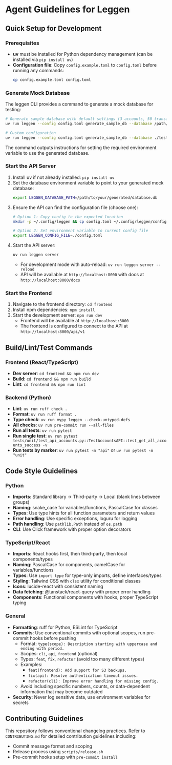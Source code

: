 # Agent Guidelines for Leggen

## Quick Setup for Development

### Prerequisites
- **uv** must be installed for Python dependency management (can be installed via `pip install uv`)
- **Configuration file**: Copy `config.example.toml` to `config.toml` before running any commands:
  ```bash
  cp config.example.toml config.toml
  ```

### Generate Mock Database
The leggen CLI provides a command to generate a mock database for testing:

```bash
# Generate sample database with default settings (3 accounts, 50 transactions each)
uv run leggen --config config.toml generate_sample_db --database /path/to/test.db --force

# Custom configuration
uv run leggen --config config.toml generate_sample_db --database ./test-data.db --accounts 5 --transactions 100 --force
```

The command outputs instructions for setting the required environment variable to use the generated database.

### Start the API Server
1. Install uv if not already installed: `pip install uv`
2. Set the database environment variable to point to your generated mock database:
   ```bash
   export LEGGEN_DATABASE_PATH=/path/to/your/generated/database.db
   ```
3. Ensure the API can find the configuration file (choose one):
   ```bash
   # Option 1: Copy config to the expected location
   mkdir -p ~/.config/leggen && cp config.toml ~/.config/leggen/config.toml
   
   # Option 2: Set environment variable to current config file
   export LEGGEN_CONFIG_FILE=./config.toml
   ```
4. Start the API server:
   ```bash
   uv run leggen server
   ```
   - For development mode with auto-reload: `uv run leggen server --reload`
   - API will be available at `http://localhost:8000` with docs at `http://localhost:8000/docs`

### Start the Frontend
1. Navigate to the frontend directory: `cd frontend`
2. Install npm dependencies: `npm install`
3. Start the development server: `npm run dev`
   - Frontend will be available at `http://localhost:3000`
   - The frontend is configured to connect to the API at `http://localhost:8000/api/v1`

## Build/Lint/Test Commands

### Frontend (React/TypeScript)
- **Dev server**: `cd frontend && npm run dev`
- **Build**: `cd frontend && npm run build`
- **Lint**: `cd frontend && npm run lint`

### Backend (Python)
- **Lint**: `uv run ruff check .`
- **Format**: `uv run ruff format .`
- **Type check**: `uv run mypy leggen --check-untyped-defs`
- **All checks**: `uv run pre-commit run --all-files`
- **Run all tests**: `uv run pytest`
- **Run single test**: `uv run pytest tests/unit/test_api_accounts.py::TestAccountsAPI::test_get_all_accounts_success -v`
- **Run tests by marker**: `uv run pytest -m "api"` or `uv run pytest -m "unit"`

## Code Style Guidelines

### Python
- **Imports**: Standard library → Third-party → Local (blank lines between groups)
- **Naming**: snake_case for variables/functions, PascalCase for classes
- **Types**: Use type hints for all function parameters and return values
- **Error handling**: Use specific exceptions, loguru for logging
- **Path handling**: Use `pathlib.Path` instead of `os.path`
- **CLI**: Use Click framework with proper option decorators

### TypeScript/React
- **Imports**: React hooks first, then third-party, then local components/types
- **Naming**: PascalCase for components, camelCase for variables/functions
- **Types**: Use `import type` for type-only imports, define interfaces/types
- **Styling**: Tailwind CSS with `clsx` utility for conditional classes
- **Icons**: lucide-react with consistent naming
- **Data fetching**: @tanstack/react-query with proper error handling
- **Components**: Functional components with hooks, proper TypeScript typing

### General
- **Formatting**: ruff for Python, ESLint for TypeScript
- **Commits**: Use conventional commits with optional scopes, run pre-commit hooks before pushing
  - Format: `type(scope): Description starting with uppercase and ending with period.`
  - Scopes: `cli`, `api`, `frontend` (optional)
  - Types: `feat`, `fix`, `refactor` (avoid too many different types)
  - Examples:
    - `feat(frontend): Add support for S3 backups.`
    - `fix(api): Resolve authentication timeout issues.`
    - `refactor(cli): Improve error handling for missing config.`
  - Avoid including specific numbers, counts, or data-dependent information that may become outdated
- **Security**: Never log sensitive data, use environment variables for secrets

## Contributing Guidelines

This repository follows conventional changelog practices. Refer to `CONTRIBUTING.md` for detailed contribution guidelines including:
- Commit message format and scoping
- Release process using `scripts/release.sh`
- Pre-commit hooks setup with `pre-commit install`
